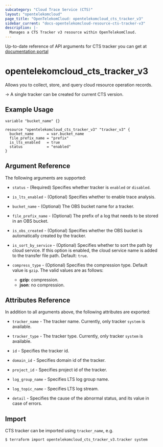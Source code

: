 ```yaml
---
subcategory: "Cloud Trace Service (CTS)"
layout: "opentelekomcloud"
page_title: "OpenTelekomCloud: opentelekomcloud_cts_tracker_v3"
sidebar_current: "docs-opentelekomcloud-resource-cts-tracker-v3"
description: |-
  Manages a CTS Tracker v3 resource within OpenTelekomCloud.
---
```


Up-to-date reference of API arguments for CTS tracker you can get at
[documentation portal](https://docs.otc.t-systems.com/cloud-trace-service/api-ref/v3_apis_recommended/tracker_management/index.html#cts-api-0320)

# opentelekomcloud_cts_tracker_v3

Allows you to collect, store, and query cloud resource operation records.

-> A single tracker can be created for current CTS version.

## Example Usage

```hcl
variable "bucket_name" {}

resource "opentelekomcloud_cts_tracker_v3" "tracker_v3" {
  bucket_name      = var.bucket_name
  file_prefix_name = "prefix"
  is_lts_enabled   = true
  status           = "enabled"
}
```

## Argument Reference

The following arguments are supported:

* `status` - (Required) Specifies whether tracker is `enabled` or `disabled`.

* `is_lts_enabled` - (Optional) Specifies whether to enable trace analysis.

* `bucket_name` - (Optional) The OBS bucket name for a tracker.

* `file_prefix_name` - (Optional) The prefix of a log that needs to be stored in an OBS bucket.

* `is_obs_created` - (Optional) Specifies whether the OBS bucket is automatically created by the tracker.

* `is_sort_by_service` - (Optional) Specifies whether to sort the path by cloud service. If this option is enabled,
  the cloud service name is added to the transfer file path. Default: `true`.

* `compress_type` - (Optional) Specifies the compression type. Default value is `gzip`.
  The valid values are as follows:
    + **gzip**: compression.
    + **json**: no compression.

## Attributes Reference

In addition to all arguments above, the following attributes are exported:

* `tracker_name` - The tracker name. Currently, only tracker `system` is available.

* `tracker_type` - The tracker type. Currently, only tracker `system` is available.

* `id` - Specifies the tracker id.

* `domain_id` - Specifies domain id of the tracker.

* `project_id` - Specifies project id of the tracker.

* `log_group_name` - Specifies LTS log group name.

* `log_topic_name` - Specifies LTS log stream.

* `detail` - Specifies the cause of the abnormal status, and its value in case of errors.

## Import

CTS tracker can be imported using `tracker_name`, e.g.

```shell
$ terraform import opentelekomcloud_cts_tracker_v3.tracker system
```
